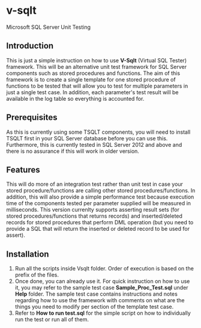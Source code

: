 # v-sqlt
Microsoft SQL Server Unit Testing

Introduction
------------
This is just a simple instruction on how to use **V-Sqlt** (Virtual SQL Tester) framework. This will be an alternative unit test framework for SQL Server components such as stored procedures and functions.  The aim of this framework is to create a single template for one stored procedure of functions to be tested that will allow you to test for multiple parameters in just a single test case.  In addition, each parameter's test result will be available in the log table so everything is accounted for.


Prerequisites
-------------
As this is currently using some TSQLT components, you will need to install TSQLT first in your SQL Server database before you can use this. Furthermore, this is currently tested in SQL Server 2012 and above and there is no assurance if this will work in older version.


Features
--------
This will do more of an integration test rather than unit test in case your stored procedure/functions are calling other stored procedures/functions.  In addition, this will also provide a simple performance test because execution time of the components tested per parameter supplied will be measured in milliseconds.  This version currenlty supports asserting result sets (for stored procedures/functions that returns records) and inserted/deleted records for stored procedures that perform DML operation (but you need to provide a SQL that will return the inserted or deleted record to be used for assert).


Installation
------------
1. Run all the scripts inside Vsqlt folder. Order of execution is based on the prefix of the files.
2. Once done, you can already use it. For quick instruction on how to use it, you may refer to the sample
   test case **Sample_Proc_Test.sql** under **Help** folder. The sample test case contains instructions and notes 
   regarding how to use the framework with comments on what are the things you need to modify per section of the template
   test case.
3. Refer to **How to run test.sql** for the simple script on how to individually run the test or run all of them.

